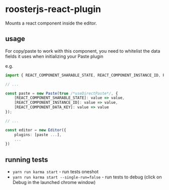 # roosterjs-react-plugin

Mounts a react component inside the editor.

## usage

For copy/paste to work with this component, you need to whitelist the data fields it uses when initializing your Paste plugin

e.g.

```ts
import { REACT_COMPONENT_SHARABLE_STATE, REACT_COMPONENT_INSTANCE_ID, REACT_COMPONENT_DATA_KEY } from "roosterjs-plugin-react";

// ...

const paste = new Paste(true /*useDirectPaste*/, {
    [REACT_COMPONENT_SHARABLE_STATE]: value => value,
    [REACT_COMPONENT_INSTANCE_ID]: value => value,
    [REACT_COMPONENT_DATA_KEY]: value => value
});

// ...

const editor = new Editor({
    plugins: [paste ...],
    ...
})
```

## running tests

-   `yarn run karma start` - run tests oneshot
-   `yarn run karma start --single-run=false` - run tests to debug (click on Debug in the launched chrome window)
